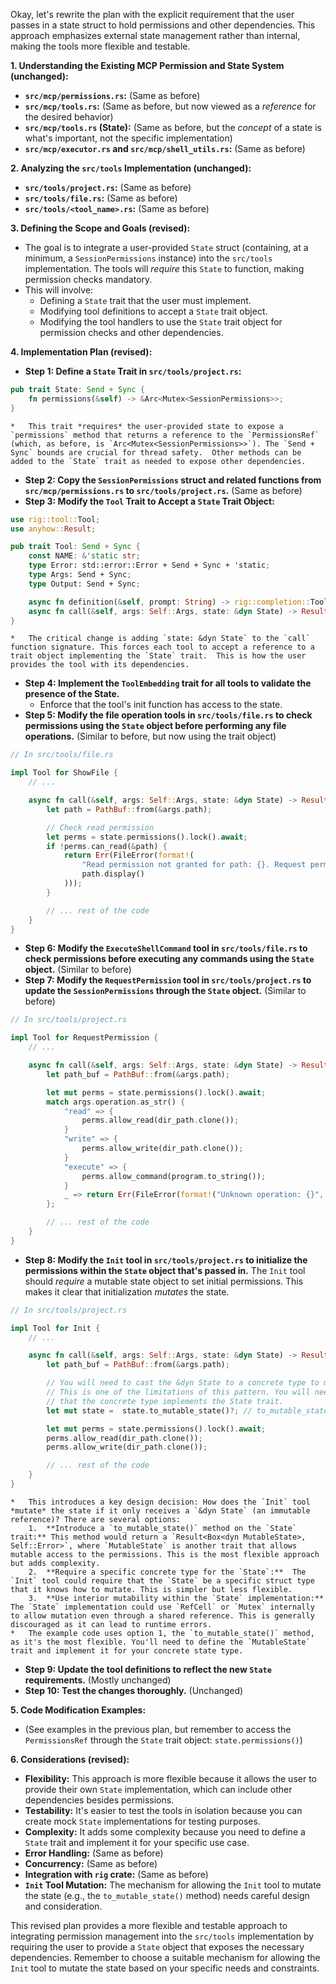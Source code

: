 Okay, let's rewrite the plan with the explicit requirement that the user passes in a state struct to hold permissions and other dependencies. This approach emphasizes external state management rather than internal, making the tools more flexible and testable.

**1. Understanding the Existing MCP Permission and State System (unchanged):**

*   **`src/mcp/permissions.rs`:**  (Same as before)
*   **`src/mcp/tools.rs`:** (Same as before, but now viewed as a *reference* for the desired behavior)
*   **`src/mcp/tools.rs` (State):** (Same as before, but the *concept* of a state is what's important, not the specific implementation)
*   **`src/mcp/executor.rs` and `src/mcp/shell_utils.rs`:** (Same as before)

**2. Analyzing the `src/tools` Implementation (unchanged):**

*   **`src/tools/project.rs`:** (Same as before)
*   **`src/tools/file.rs`:** (Same as before)
*   **`src/tools/<tool_name>.rs`:** (Same as before)

**3. Defining the Scope and Goals (revised):**

*   The goal is to integrate a user-provided `State` struct (containing, at a minimum, a `SessionPermissions` instance) into the `src/tools` implementation. The tools will *require* this `State` to function, making permission checks mandatory.
*   This will involve:
    *   Defining a `State` trait that the user must implement.
    *   Modifying tool definitions to accept a `State` trait object.
    *   Modifying the tool handlers to use the `State` trait object for permission checks and other dependencies.

**4. Implementation Plan (revised):**

*   **Step 1: Define a `State` Trait in `src/tools/project.rs`:**
```rust
pub trait State: Send + Sync {
    fn permissions(&self) -> &Arc<Mutex<SessionPermissions>>;
}
```

    *   This trait *requires* the user-provided state to expose a `permissions` method that returns a reference to the `PermissionsRef` (which, as before, is `Arc<Mutex<SessionPermissions>>`). The `Send + Sync` bounds are crucial for thread safety.  Other methods can be added to the `State` trait as needed to expose other dependencies.
*   **Step 2: Copy the `SessionPermissions` struct and related functions from `src/mcp/permissions.rs` to `src/tools/project.rs`.** (Same as before)
*   **Step 3: Modify the `Tool` Trait to Accept a `State` Trait Object:**

```rust
use rig::tool::Tool;
use anyhow::Result;

pub trait Tool: Send + Sync {
    const NAME: &'static str;
    type Error: std::error::Error + Send + Sync + 'static;
    type Args: Send + Sync;
    type Output: Send + Sync;

    async fn definition(&self, prompt: String) -> rig::completion::ToolDefinition;
    async fn call(&self, args: Self::Args, state: &dyn State) -> Result<Self::Output, Self::Error>;
}
```
    *   The critical change is adding `state: &dyn State` to the `call` function signature. This forces each tool to accept a reference to a trait object implementing the `State` trait.  This is how the user provides the tool with its dependencies.
*   **Step 4: Implement the `ToolEmbedding` trait for all tools to validate the presence of the State.**
    *   Enforce that the tool's init function has access to the state.
*   **Step 5: Modify the file operation tools in `src/tools/file.rs` to check permissions using the `State` object before performing any file operations.** (Similar to before, but now using the trait object)

```rust
// In src/tools/file.rs

impl Tool for ShowFile {
    // ...

    async fn call(&self, args: Self::Args, state: &dyn State) -> Result<Self::Output, Self::Error> {
        let path = PathBuf::from(&args.path);

        // Check read permission
        let perms = state.permissions().lock().await;
        if !perms.can_read(&path) {
            return Err(FileError(format!(
                "Read permission not granted for path: {}. Request permission first.",
                path.display()
            )));
        }

        // ... rest of the code
    }
}
```

*   **Step 6: Modify the `ExecuteShellCommand` tool in `src/tools/file.rs` to check permissions before executing any commands using the `State` object.** (Similar to before)
*   **Step 7: Modify the `RequestPermission` tool in `src/tools/project.rs` to update the `SessionPermissions` through the `State` object.** (Similar to before)


```rust
// In src/tools/project.rs

impl Tool for RequestPermission {
    // ...

    async fn call(&self, args: Self::Args, state: &dyn State) -> Result<Self::Output, Self::Error> {
        let path_buf = PathBuf::from(&args.path);

        let mut perms = state.permissions().lock().await;
        match args.operation.as_str() {
            "read" => {
                perms.allow_read(dir_path.clone());
            }
            "write" => {
                perms.allow_write(dir_path.clone());
            }
            "execute" => {
                perms.allow_command(program.to_string());
            }
            _ => return Err(FileError(format!("Unknown operation: {}", args.operation))),
        };

        // ... rest of the code
    }
}
```

*   **Step 8:  Modify the `Init` tool in `src/tools/project.rs` to initialize the permissions within the `State` object that's passed in.** The `Init` tool should *require* a mutable state object to set initial permissions. This makes it clear that initialization *mutates* the state.

```rust
// In src/tools/project.rs

impl Tool for Init {
    // ...

    async fn call(&self, args: Self::Args, state: &dyn State) -> Result<Self::Output, Self::Error> {
        let path_buf = PathBuf::from(&args.path);

        // You will need to cast the &dyn State to a concrete type to modify it
        // This is one of the limitations of this pattern. You will need to ensure
        // that the concrete type implements the State trait.
        let mut state =  state.to_mutable_state()?; // to_mutable_state is a method you define

        let mut perms = state.permissions().lock().await;
        perms.allow_read(dir_path.clone());
        perms.allow_write(dir_path.clone());

        // ... rest of the code
    }
}
```

    *   This introduces a key design decision: How does the `Init` tool *mutate* the state if it only receives a `&dyn State` (an immutable reference)? There are several options:
        1.  **Introduce a `to_mutable_state()` method on the `State` trait:** This method would return a `Result<Box<dyn MutableState>, Self::Error>`, where `MutableState` is another trait that allows mutable access to the permissions. This is the most flexible approach but adds complexity.
        2.  **Require a specific concrete type for the `State`:**  The `Init` tool could require that the `State` be a specific struct type that it knows how to mutate. This is simpler but less flexible.
        3.  **Use interior mutability within the `State` implementation:** The `State` implementation could use `RefCell` or `Mutex` internally to allow mutation even through a shared reference. This is generally discouraged as it can lead to runtime errors.
    *   The example code uses option 1, the `to_mutable_state()` method, as it's the most flexible. You'll need to define the `MutableState` trait and implement it for your concrete state type.

*   **Step 9: Update the tool definitions to reflect the new `State` requirements.** (Mostly unchanged)
*   **Step 10: Test the changes thoroughly.** (Unchanged)

**5. Code Modification Examples:**

*   (See examples in the previous plan, but remember to access the `PermissionsRef` through the `State` trait object: `state.permissions()`)

**6. Considerations (revised):**

*   **Flexibility:** This approach is more flexible because it allows the user to provide their own `State` implementation, which can include other dependencies besides permissions.
*   **Testability:**  It's easier to test the tools in isolation because you can create mock `State` implementations for testing purposes.
*   **Complexity:** It adds some complexity because you need to define a `State` trait and implement it for your specific use case.
*   **Error Handling:** (Same as before)
*   **Concurrency:** (Same as before)
*   **Integration with `rig` crate:** (Same as before)
*   **`Init` Tool Mutation:** The mechanism for allowing the `Init` tool to mutate the state (e.g., the `to_mutable_state()` method) needs careful design and consideration.

This revised plan provides a more flexible and testable approach to integrating permission management into the `src/tools` implementation by requiring the user to provide a `State` object that exposes the necessary dependencies. Remember to choose a suitable mechanism for allowing the `Init` tool to mutate the state based on your specific needs and constraints.
